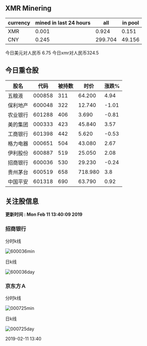 ## XMR Minering

|currency|mined in last 24 hours|all|in pool|
|---|---|---|---|
|XMR|0.001|0.924|0.151|
|CNY|0.245|299.704|49.156|

今日美元对人民币 6.75	今日xmr对人民币324.5


## 今日重仓股 

|股名|代码|被持数|时价|涨跌%|
|---|---|---|---|---|
|五粮液|000858|311|64.200|4.94|
|保利地产|600048|322|12.740|-1.01|
|农业银行|601288|406|3.690|-0.81|
|美的集团|000333|423|45.840|3.57|
|工商银行|601398|442|5.620|-0.53|
|格力电器|000651|504|43.080|2.67|
|伊利股份|600887|519|25.050|2.08|
|招商银行|600036|530|29.230|-0.24|
|贵州茅台|600519|658|718.980|3.8|
|中国平安|601318|690|63.790|0.92|

## 关注股信息
**更新时间 : Mon Feb 11 13:40:09 2019**
### 招商银行 
分时k线

![600036min](http://image.sinajs.cn/newchart/min/n/sh600036.gif)

日k线

![600036day](http://image.sinajs.cn/newchart/daily/n/sh600036.gif)

### 京东方Ａ 
分时k线

![000725min](http://image.sinajs.cn/newchart/min/n/sz000725.gif)

日k线

![000725day](http://image.sinajs.cn/newchart/daily/n/sz000725.gif)

2019-02-11 13:40